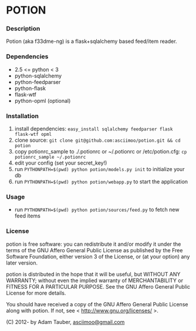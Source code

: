 POTION
======

### Description

Potion (aka f33dme-ng) is a flask+sqlalchemy based feed/item reader.

### Dependencies

*   2.5 <= python < 3
*   python-sqlalchemy
*   python-feedparser
*   python-flask
*   flask-wtf
*   python-opml (optional)

### Installation

1.  install dependencies: `easy_install sqlalchemy feedparser flask flask-wtf opml`
2.  clone source: `git clone git@github.com:asciimoo/potion.git && cd potion`
3.  copy potionrc_sample to ./.potionrc or ~/.potionrc or /etc/potion.cfg: `cp potionrc_sample ~/.potionrc`
4.  edit your config (set your secret_key!)
5.  run `PYTHONPATH=$(pwd) python potion/models.py init` to initialize your db
6.  run `PYTHONPATH=$(pwd) python potion/webapp.py` to start the application

### Usage

*   run `PYTHONPATH=$(pwd) python potion/sources/feed.py` to fetch new feed items

### License

potion is free software: you can redistribute it and/or modify
it under the terms of the GNU Affero General Public License as published by
the Free Software Foundation, either version 3 of the License, or
(at your option) any later version.

potion is distributed in the hope that it will be useful,
but WITHOUT ANY WARRANTY; without even the implied warranty of
MERCHANTABILITY or FITNESS FOR A PARTICULAR PURPOSE.  See the
GNU Affero General Public License for more details.

You should have received a copy of the GNU Affero General Public License
along with potion. If not, see < http://www.gnu.org/licenses/ >.

(C) 2012- by Adam Tauber, <asciimoo@gmail.com>


